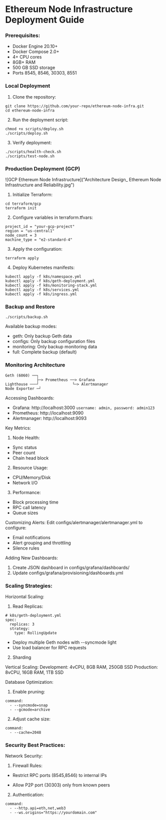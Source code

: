 # Ethereum Node Infrastructure Deployment Guide

### Prerequisites:
- Docker Engine 20.10+
- Docker Compose 2.0+
- 4+ CPU cores
- 8GB+ RAM
- 500 GB SSD storage
- Ports 8545, 8546, 30303, 8551

### Local Deployment
1. Clone the repository:

```
git clone https://github.com/your-repo/ethereum-node-infra.git
cd ethereum-node-infra
```

2. Run the deployment script:

```
chmod +x scripts/deploy.sh
./scripts/deploy.sh
```

3. Verify deployment:

```
./scripts/health-check.sh
./scripts/test-node.sh
```

### Production Deployment (GCP)

![GCP Ethereum Node Infrastructure]("Architecture Design_ Ethereum Node Infrastructure and Reliability.jpg")


1. Initialize Terraform:

```
cd terraform/gcp
terraform init
```

2. Configure variables in terraform.tfvars:

```
project_id = "your-gcp-project"
region = "us-central1"
node_count = 3
machine_type = "e2-standard-4"
```

3. Apply the configuration:

```
terraform apply
```

4. Deploy Kubernetes manifests:

```
kubectl apply -f k8s/namespace.yml
kubectl apply -f k8s/geth-deployment.yml
kubectl apply -f k8s/monitoring-stack.yml
kubectl apply -f k8s/services.yml
kubectl apply -f k8s/ingress.yml
```


### Backup and Restore

```
./scripts/backup.sh
```

Available backup modes:

- geth: Only backup Geth data
- configs: Only backup configuration files
- monitoring: Only backup monitoring data
- full: Complete backup (default)


### Monitoring Architecture

```
Geth (6060) ──┐
              ├─> Prometheus ──> Grafana
Lighthouse ───┘               └─> Alertmanager
Node Exporter ─┘
```

Accessing Dashboards: 
- Grafana: http://localhost:3000 `username: admin, password: admin123`
- Prometheus: http://localhost:9090
- Alertmanager: http://localhost:9093


Key Metrics: 
1. Node Health:
- Sync status
- Peer count
- Chain head block

2. Resource Usage:
- CPU/Memory/Disk
- Network I/O

3. Performance:
- Block processing time
- RPC call latency
- Queue sizes

Customizing Alerts: 
Edit configs/alertmanager/alertmanager.yml to configure:

- Email notifications
- Alert grouping and throttling
- Silence rules

Adding New Dashboards: 
1. Create JSON dashboard in configs/grafana/dashboards/
2. Update configs/grafana/provisioning/dashboards.yml

### Scaling Strategies:

Horizontal Scaling:

1. Read Replicas:

```
# k8s/geth-deployment.yml
spec:
  replicas: 3
  strategy:
    type: RollingUpdate
```
- Deploy multiple Geth nodes with --syncmode light
- Use load balancer for RPC requests

2. Sharding


Vertical Scaling:
Development: 4vCPU, 8GB RAM, 250GB SSD
Production: 8vCPU, 16GB RAM, 1TB SSD


Database Optimization: 
1. Enable pruning:

```
command:
  - --syncmode=snap
  - --gcmode=archive
```

2. Adjust cache size:

```
command:
  - --cache=2048
```

### Security Best Practices: 

Network Security: 
1. Firewall Rules:

- Restrict RPC ports (8545,8546) to internal IPs

- Allow P2P port (30303) only from known peers

2. Authentication:

```
command:
  - --http.api=eth,net,web3
  - --ws.origins="https://yourdomain.com"
```
